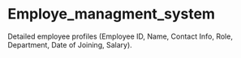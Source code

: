 # Employe_managment_system
Detailed employee profiles (Employee ID, Name, Contact Info, Role, Department, Date of Joining, Salary).
